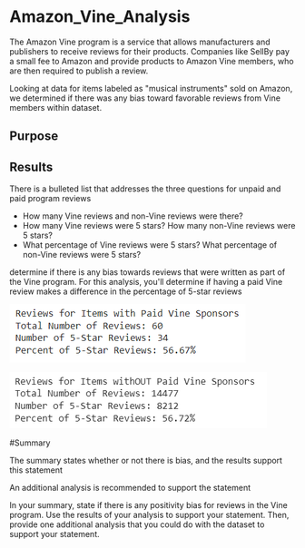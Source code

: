 # Amazon_Vine_Analysis

The Amazon Vine program is a service that allows manufacturers and publishers to receive reviews for their products. Companies like SellBy pay a small fee to Amazon and provide products to Amazon Vine members, who are then required to publish a review.

Looking at data for items labeled as "musical instruments" sold on Amazon, we determined if there was any bias toward favorable reviews from Vine members within dataset.

## Purpose

## Results

There is a bulleted list that addresses the three questions for unpaid and paid program reviews

- How many Vine reviews and non-Vine reviews were there?
- How many Vine reviews were 5 stars? How many non-Vine reviews were 5 stars?
- What percentage of Vine reviews were 5 stars? What percentage of non-Vine reviews were 5 stars?

determine if there is any bias towards reviews that were written as part of the Vine program. For this analysis, you'll determine if having a paid Vine review makes a difference in the percentage of 5-star reviews

![paid_summary](https://github.com/cewarkentin/Amazon_Vine_Analysis/blob/main/paid_summary.png)

![unpaid_summary](https://github.com/cewarkentin/Amazon_Vine_Analysis/blob/main/unpaid_summary.png)

#Summary

The summary states whether or not there is bias, and the results support this statement

An additional analysis is recommended to support the statement

In your summary, state if there is any positivity bias for reviews in the Vine program. Use the results of your analysis to support your statement. Then, provide one additional analysis that you could do with the dataset to support your statement.
